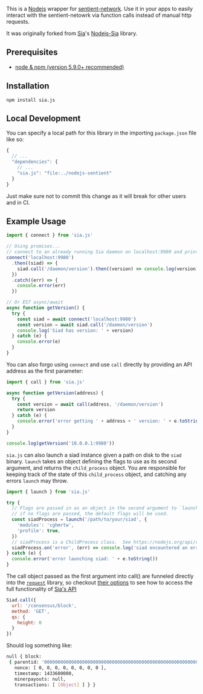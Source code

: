 This is a [Nodejs](https://nodejs.org/) wrapper for
[sentient-network](https://github.com/consensus-ai/sentient-network). Use it in your apps to easily
interact with the sentient-netowrk via function calls instead of manual http
requests.

It was originally forked from [Sia](https://github.com/NebulousLabs/Sia)'s [Nodejs-Sia](https://github.com/NebulousLabs/Nodejs-Sia) library.

## Prerequisites

- [node & npm (version 5.9.0+ recommended)](https://nodejs.org/download/)

## Installation

```
npm install sia.js
```

## Local Development
You can specify a local path for this library in the importing `package.json` file like so:
```js
{
  // ...
  "dependencies": {
    // ...
    "sia.js": "file:../nodejs-sentient"
  }
}
```

Just make sure not to commit this change as it will break for other users and in CI.

## Example Usage

```js
import { connect } from 'sia.js'

// Using promises...
// connect to an already running Sia daemon on localhost:9980 and print its version
connect('localhost:9980')
  .then((siad) => {
    siad.call('/daemon/version').then((version) => console.log(version))
  })
  .catch((err) => {
    console.error(err)
  })

// Or ES7 async/await
async function getVersion() {
  try {
    const siad = await connect('localhost:9980')
    const version = await siad.call('/daemon/version')
    console.log('Siad has version: ' + version)
  } catch (e) {
    console.error(e)
  }
}

```
You can also forgo using `connect` and use `call` directly by providing an API address as the first parameter:

```js
import { call } from 'sia.js'

async function getVersion(address) {
  try {
    const version = await call(address, '/daemon/version')
    return version
  } catch (e) {
    console.error('error getting ' + address + ' version: ' + e.toString())
  }
}

console.log(getVersion('10.0.0.1:9980'))
```

`sia.js` can also launch a siad instance given a path on disk to the `siad` binary.  `launch` takes an object defining the flags to use as its second argument, and returns the `child_process` object.  You are responsible for keeping track of the state of this `child_process` object, and catching any errors `launch` may throw.

```js
import { launch } from 'sia.js'

try {
  // Flags are passed in as an object in the second argument to `launch`.
  // if no flags are passed, the default flags will be used.
  const siadProcess = launch('/path/to/your/siad', {
    'modules': 'cghmrtw',
    'profile': true,
  })
  // siadProcess is a ChildProcess class.  See https://nodejs.org/api/child_process.html#child_process_class_childprocess for more information on what you can do with it.
  siadProcess.on('error', (err) => console.log('siad encountered an error ' + err))
} catch (e) {
  console.error('error launching siad: ' + e.toString())
}
```

The call object passed as the first argument into call() are funneled directly
into the [`request`](https://github.com/request/request) library, so checkout
[their options](https://github.com/request/request#requestoptions-callback) to
see how to access the full functionality of [Sia's
API](https://github.com/NebulousLabs/Sia/blob/master/doc/API.md)

```js
Siad.call({
  url: '/consensus/block',
  method: 'GET',
  qs: {
    height: 0
  }
})
```

Should log something like:

```bash
null { block:
 { parentid: '0000000000000000000000000000000000000000000000000000000000000000',
   nonce: [ 0, 0, 0, 0, 0, 0, 0, 0 ],
   timestamp: 1433600000,
   minerpayouts: null,
   transactions: [ [Object] ] } }
```
